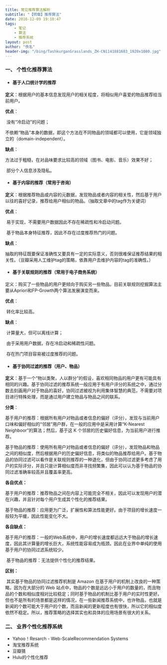 ```yaml
---
title: 常见推荐算法解析
subtitle: "【转载】推荐算法"
date: 2016-12-09 19:10:47
tags: 
	- 笔记
	- 算法
	- 推荐系统
layout: post
author: "佚名"
header-img: "/bing/TashkurganGrasslands_ZH-CN1141881683_1920x1080.jpg"
---
```




### 一、 个性化推荐算法

- #### **基于人口统计学的推荐**

**定义**：根据用户的基本信息发现用户的相关程度，将相似用户喜爱的物品推荐给当前用户。

**优点**：

​        没有“冷启动”的问题；

​        不依赖“物品”本身的数据，即这个方法在不同物品的领域都可以使用，它是领域独立的（domain-independent）。

**缺点**：

​        方法过于粗糙，在对品味要求比较高的领域（图书、电影、音乐）效果不好；

​        部分个人信息涉及隐私。

- #### **基于内容的推荐（常用于咨询）**

**定义**：根据推荐物品或内容的元数据，发现物品或者内容的相关性，然后基于用户以往的喜好记录，推荐给用户相似的物品。（抽取文章中的tag作为关键词）

**优点**：

​        易于实现，不需要用户数据因此不存在稀疏性和冷启动问题。

​        基于物品本身特征推荐，因此不存在过度推荐热门的问题。

**缺点**：

​        抽取的特征既要保证准确性又要具有一定的实际意义，否则很难保证推荐结果的相关性。（豆瓣采用人工维护tag的策略，依靠用户去维护内容的tag的准确性。）

- #### **基于关联规则的推荐（常用于电子商务系统）**

定义：购买了一些物品的用户更倾向于购买另一些物品。目前关联规则挖掘算法主要从Apriori和FP-Growth两个算法发展演变而来。

**优点**：

​        转化率比较高。

**缺点**：

​        计算量大，但可以离线计算；

​        由于采用用户数据，存在冷启动和稀疏性问题。

​        存在热门项目容易被过度推荐的问题。

- #### **基于协同过滤的推荐（用户、物品）**

**定义**：基于一个“物以类聚，人以群分”的假设，喜欢相同物品的用户更有可能具有相同的兴趣。基于协同过滤的推荐系统一般应用于有用户评分的系统之中，通过分数去刻画用户对于物品的喜好。协同过滤被视为利用集体智慧的典范，不需要对项目进行特殊处理，而是通过用户建立物品与物品之间的联系。

**分类**：

​        基于用户的推荐：根据所有用户对物品或者信息的偏好（评分），发现与当前用户口味和偏好相似的“邻居”用户群，在一般的应用中是采用计算“K-Nearest Neighboor”的算法；然后，基于这 K 个邻居的历史偏好信息，为当前用户进行推荐。

​        基于物品的推荐：使用所有用户对物品或者信息的偏好（评分），发现物品和物品之间的相似度，然后根据用户的历史偏好信息，将类似的物品推荐给用户。基于物品的协同过滤可以看作是关联规则推荐的一种退化，但由于协同过滤更多考虑了用户的实际评分，并且只是计算相似度而非寻找频繁集，因此可以认为基于物品的协同过滤准确率较高并且覆盖率更高。

**各自优点：**

​        基于用户的推荐：推荐物品之间在内容上可能完全不相关，因此可以发现用户的潜在兴趣，并且针对每个用户生成其个性化的推荐结果。

​        基于物品的推荐：应用更为广泛，扩展性和算法性能更好。由于项目的增长速度一般较为平缓，因此性能变化不大。

**各自缺点：**

​         基于用户的推荐：一般的Web系统中，用户的增长速度都远远大于物品的增长速度，因此其计算量的增长巨大，系统性能容易成为瓶颈。因此在业界中单纯的使用基于用户的协同过滤系统较少。

​         基于物品的推荐：无法提供个性化的推荐结果。

**区别：**

​        其实基于物品的协同过滤推荐机制是 Amazon 在基于用户的机制上改良的一种策略，因为在大部分的 Web 站点中，物品的个数是远远小于用户的数量的，而且物品的个数和相似度相对比较稳定；同时基于物品的机制比基于用户的实时性更好。但也不是所有的场景都是这样的情况，在一些新闻推荐系统中，也许物品，也就是新闻的个数可能大于用户的个数，而且新闻的更新程度也有很快，所以它的相似度依然不稳定。所以，推荐策略的选择其实也和具体的应用场景有很大的关系。

### 二、 业界个性化推荐系统

- Yahoo！Resarch - Web-ScaleRecommendation Systems
- 淘宝推荐系统
- 豆瓣猜
- Hulu的个性化推荐

<br/>